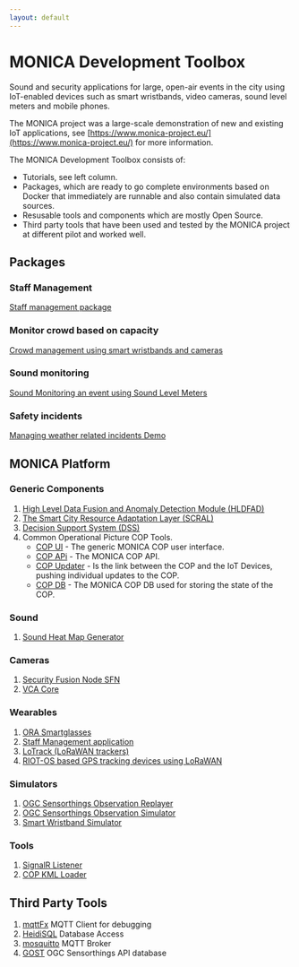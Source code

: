 ```yaml
---
layout: default
---
```


# MONICA Development Toolbox
Sound and security applications for large, open-air events in the city using IoT-enabled devices such as smart wristbands, video cameras, sound level meters and mobile phones.

The MONICA project was a large-scale demonstration of new and existing IoT applications, see [https://www.monica-project.eu/](https://www.monica-project.eu/) for more information.

The MONICA Development Toolbox consists of:
* Tutorials, see left column.
* Packages, which are ready to go complete environments based on Docker that immediately are runnable and also contain simulated data sources.
* Resusable tools and components which are mostly Open Source.
* Third party tools that have been used and tested by the MONICA project at different pilot and worked well.

## Packages

### Staff Management
[Staff management package]( https://github.com/MONICA-Project/staff-management-demo)

### Monitor crowd based on capacity
[Crowd management using smart wristbands and cameras](https://github.com/MONICA-Project/DockerGlobalWristbandSimulation)

### Sound monitoring
[Sound Monitoring an event using Sound Level Meters](https://github.com/MONICA-Project/DockerSoundDemo)

### Safety incidents
[Managing weather related incidents Demo](https://github.com/MONICA-Project/DockerEnvironmentSensorDemo)

## MONICA Platform 
### Generic Components
  1. [High Level Data Fusion and Anomaly Detection Module (HLDFAD)](https://github.com/MONICA-Project/HLDFAD_SourceCode)
  2. [The Smart City Resource Adaptation Layer (SCRAL)](https://github.com/MONICA-Project/scral-framework)
  3. [Decision Support System (DSS)](https://github.com/MONICA-Project/DSS)
  4. Common Operational Picture COP Tools.
     * [COP UI](https://github.com/MONICA-Project/COP-UI) - The generic MONICA COP user interface.
     * [COP APi](https://github.com/MONICA-Project/COP.API) - The MONICA COP API.    
     * [COP Updater](https://github.com/MONICA-Project/COPUpdater) - Is the link between the COP and the IoT Devices, pushing individual updates to the COP.    
     * [COP DB](https://github.com/MONICA-Project/COP.DB) - The MONICA COP DB used for storing the state of the COP.
     
### Sound 
  1. [Sound Heat Map Generator](https://github.com/MONICA-Project/sound-heat-map)
  
### Cameras
  1. [Security Fusion Node SFN](https://github.com/MONICA-Project/sfn)
  2. [VCA Core](https://github.com/MONICA-Project/sfn/blob/master/VCAcore_Installation.md)
  
### Wearables
  1. [ORA Smartglasses](https://github.com/MONICA-Project/MonicOra)
  2. [Staff Management application](https://github.com/MONICA-Project/map-project)
  3. [LoTrack (LoRaWAN trackers)](https://github.com/MONICA-Project/LoTrack)
  4. [RIOT-OS based GPS tracking devices using LoRaWAN](https://github.com/MONICA-Project/lorawan-tracker)
  
### Simulators
  1. [OGC Sensorthings Observation Replayer](https://github.com/MONICA-Project/observation-replayer)
  2. [OGC Sensorthings Observation Simulator](https://github.com/MONICA-Project/RunSimulation)
  3. [Smart Wristband Simulator](https://github.com/MONICA-Project/WristbandGwMqttEmulator)
  
### Tools
  1. [SignalR Listener](https://github.com/MONICA-Project/WristbandGwMqttEmulator)
  2. [COP KML Loader](https://github.com/MONICA-Project/WristbandGwMqttEmulator)
  
## Third Party Tools  
  1. [mqttFx](https://mqttfx.jensd.de/) MQTT Client for debugging
  2. [HeidiSQL](https://www.heidisql.com/) Database Access
  3. [mosquitto](https://mosquitto.org/) MQTT Broker
  4. [GOST](https://www.gostserver.xyz/) OGC Sensorthings API database


